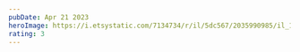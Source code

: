 ```yaml
---
pubDate: Apr 21 2023
heroImage: https://i.etsystatic.com/7134734/r/il/5dc567/2035990985/il_1080xN.2035990985_cm78.jpg
rating: 3
---
```

